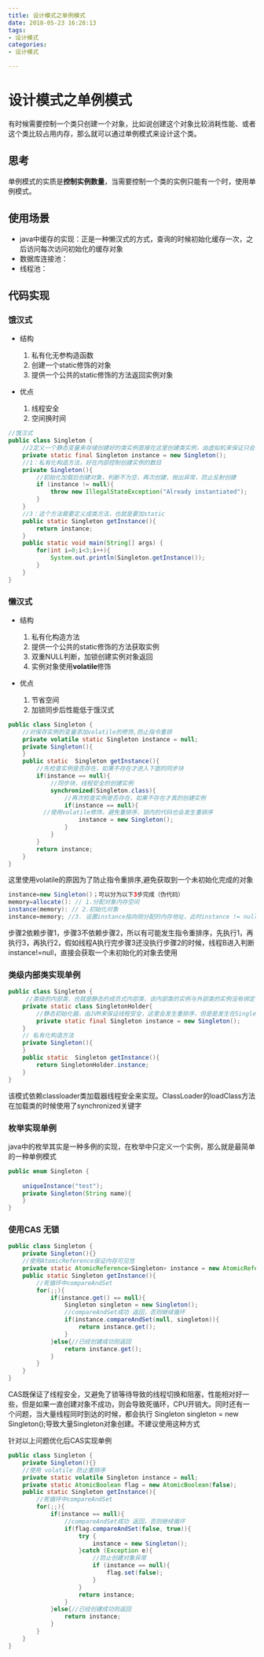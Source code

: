 ```yaml
---
title: 设计模式之单例模式
date: 2018-05-23 16:28:13
tags:
- 设计模式
categories:
- 设计模式

---
```


#  设计模式之单例模式

有时候需要控制一个类只创建一个对象，比如说创建这个对象比较消耗性能、或者这个类比较占用内存，那么就可以通过单例模式来设计这个类。

## 思考

单例模式的实质是**控制实例数量**，当需要控制一个类的实例只能有一个时，使用单例模式。

## 使用场景

- java中缓存的实现：正是一种懒汉式的方式，查询的时候初始化缓存一次，之后访问每次访问初始化的缓存对象
- 数据库连接池：
- 线程池：

## 代码实现

### 饿汉式

- 结构

	1. 私有化无参构造函数
	2. 创建一个static修饰的对象
	3. 提供一个公共的static修饰的方法返回实例对象

- 优点

	1. 线程安全
	2. 空间换时间

```java
//饿汉式
public class Singleton {
	//2定义一个静态变量来存储创建好的类实例直接在这里创建类实例，由虚拟机来保证只会创建一次
	private static final Singleton instance = new Singleton();
	//1：私有化构造方法，好在内部控制创建实例的数目
	private Singleton(){		
	    //初始化加载后创建对象，判断不为空，再次创建，抛出异常，防止反射创建
	    if (instance != null){
            throw new IllegalStateException("Already instantiated");
        }
	}
	//3：这个方法需要定义成类方法，也就是要加static
	public static Singleton getInstance(){
		return instance;
	}
	public static void main(String[] args) {
		for(int i=0;i<3;i++){
			System.out.println(Singleton.getInstance());
		}
	}
}
```

### 懒汉式

- 结构

	1. 私有化构造方法
	2. 提供一个公共的static修饰的方法获取实例
	3. 双重NULL判断，加锁创建实例对象返回
	4. 实例对象使用**volatile**修饰

- 优点

	1. 节省空间
	2. 加锁同步后性能低于饿汉式

```java
public class Singleton {
	//对保存实例的变量添加volatile的修饰,防止指令重排
	private volatile static Singleton instance = null;
	private Singleton(){
	}
	public static  Singleton getInstance(){
		//先检查实例是否存在，如果不存在才进入下面的同步块
		if(instance == null){
			//同步块，线程安全的创建实例
			synchronized(Singleton.class){
				//再次检查实例是否存在，如果不存在才真的创建实例
				if(instance == null){
          //使用volatile修饰，避免重排序，锁内的代码也会发生重排序
					instance = new Singleton();
				}
			}
		}
		return instance;
	}
}
```

这里使用volatile的原因为了防止指令重排序,避免获取到一个未初始化完成的对象

```java
instance=new Singleton()；可以分为以下3步完成（伪代码）
memory=allocate(): // 1.分配对象内存空间
instance(memory): // 2.初始化对象
instance=memory; //3. 设置instance指向刚分配的内存地址，此时instance != null
```

步骤2依赖步骤1，步骤3不依赖步骤2，所以有可能发生指令重排序，先执行1，再执行3，再执行2，假如线程A执行完步骤3还没执行步骤2的时候，线程B进入判断 instance!=null，直接会获取一个未初始化的对象去使用

### 类级内部类实现单例

```java
public class Singleton {
	 //类级的内部类，也就是静态的成员式内部类，该内部类的实例与外部类的实例没有绑定关系，而且只有被调用到才会	  //装载，从而实现了延迟加载
	private static class SingletonHolder{
		//静态初始化器，由JVM来保证线程安全，这里会发生重排序，但是是发生在SingletonHolder实例完成之前，不影响所以不用加volatile
		private static final Singleton instance = new Singleton();
	}
	// 私有化构造方法
	private Singleton(){
	}
	public static  Singleton getInstance(){
		return SingletonHolder.instance;
	}
}
```

该模式依赖classloader类加载器线程安全来实现。ClassLoader的loadClass方法在加载类的时候使用了synchronized关键字

### 枚举实现单例

java中的枚举其实是一种多例的实现，在枚举中只定义一个实例，那么就是最简单的一种单例模式

```java
public enum Singleton {	
	
	uniqueInstance("test");
	private Singleton(String name){	
	}
}
```

### 使用CAS 无锁

```java
public class Singleton {
    private Singleton(){}
    //使用AtomicReference保证内存可见性
    private static AtomicReference<Singleton> instance = new AtomicReference<>();
    public static Singleton getInstance(){
        //死循环中compareAndSet
        for(;;){
            if(instance.get() == null){
                Singleton singleton = new Singleton();
                //compareAndSet成功 返回，否则继续循环
                if(instance.compareAndSet(null, singleton)){
                    return instance.get();
                }
            }else{//已经创建成功则返回
                return instance.get();
            }
        }
    }
}
```

CAS既保证了线程安全，又避免了锁等待导致的线程切换和阻塞，性能相对好一些，但是如果一直创建对象不成功，则会导致死循环，CPU开销大。同时还有一个问题，当大量线程同时到达的时候，都会执行 Singleton singleton = new Singleton();导致大量Singleton对象创建。不建议使用这种方式

针对以上问题优化后CAS实现单例

```java
public class Singleton {
    private Singleton(){}
    //使用 volatile 防止重排序
    private static volatile Singleton instance = null;
    private static AtomicBoolean flag = new AtomicBoolean(false);
    public static Singleton getInstance(){
        //死循环中compareAndSet
        for(;;){
            if(instance == null){
                //compareAndSet成功 返回，否则继续循环
                if(flag.compareAndSet(false, true)){
                    try {
                        instance = new Singleton();
                    }catch (Exception e){
                        //防止创建对象异常
                        if (instance == null){
                            flag.set(false);
                        }
                    }
                    return instance;
                }
            }else{//已经创建成功则返回
                return instance;
            }
        }
    }
}
```




